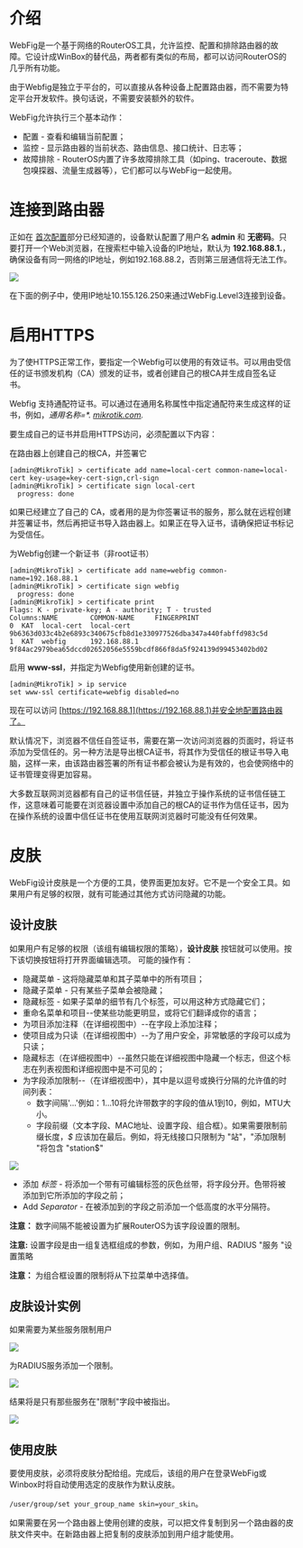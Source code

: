 # 介绍

WebFig是一个基于网络的RouterOS工具，允许监控、配置和排除路由器的故障。它设计成WinBox的替代品，两者都有类似的布局，都可以访问RouterOS的几乎所有功能。

由于Webfig是独立于平台的，可以直接从各种设备上配置路由器，而不需要为特定平台开发软件。换句话说，不需要安装额外的软件。

WebFig允许执行三个基本动作：

- 配置 - 查看和编辑当前配置；
- 监控 - 显示路由器的当前状态、路由信息、接口统计、日志等；
- 故障排除 - RouterOS内置了许多故障排除工具（如ping、traceroute、数据包嗅探器、流量生成器等），它们都可以与WebFig一起使用。

# 连接到路由器

正如在 [首次配置](https://help.mikrotik.com/docs/display/ROS/First+Time+Configuration)部分已经知道的，设备默认配置了用户名 **admin** 和 **无密码**。只要打开一个Web浏览器，在搜索栏中输入设备的IP地址，默认为 **192.168.88.1.**，确保设备有同一网络的IP地址，例如192.168.88.2，否则第三层通信将无法工作。

![](https://help.mikrotik.com/docs/download/attachments/328131/webfig.png?version=3&modificationDate=1571210992820&api=v2)

在下面的例子中，使用IP地址10.155.126.250来通过WebFig.Level3连接到设备。

# 启用HTTPS

为了使HTTPS正常工作，要指定一个Webfig可以使用的有效证书。可以用由受信任的证书颁发机构（CA）颁发的证书，或者创建自己的根CA并生成自签名证书。 

Webfig 支持通配符证书。可以通过在通用名称属性中指定通配符来生成这样的证书，例如，_通用名称=*. [mikrotik.com](https://mikrotik.com)._

要生成自己的证书并启用HTTPS访问，必须配置以下内容：

在路由器上创建自己的根CA，并签署它

```shell
[admin@MikroTik] > certificate add name=local-cert common-name=local-cert key-usage=key-cert-sign,crl-sign
[admin@MikroTik] > certificate sign local-cert
  progress: done
```

如果已经建立了自己的 CA，或者用的是为你签署证书的服务，那么就在远程创建并签署证书，然后再把证书导入路由器上。如果正在导入证书，请确保把证书标记为受信任。

为Webfig创建一个新证书（非root证书）

```shell
[admin@MikroTik] > certificate add name=webfig common-name=192.168.88.1
[admin@MikroTik] > certificate sign webfig
  progress: done
[admin@MikroTik] > certificate print
Flags: K - private-key; A - authority; T - trusted
Columns:NAME        COMMON-NAME     FINGERPRINT                                                    
0  KAT  local-cert  local-cert      9b6363d033c4b2e6893c340675cfb8d1e330977526dba347a440fabffd983c5d
1  KAT  webfig      192.168.88.1    9f84ac2979bea65dccd02652056e5559bcdf866f8da5f924139d99453402bd02
```

启用 **www-ssl**，并指定为Webfig使用新创建的证书。

```shell
[admin@MikroTik] > ip service
set www-ssl certificate=webfig disabled=no
```

现在可以访问 [https://192.168.88.1](https://192.168.88.1)并安全地配置路由器了。

默认情况下，浏览器不信任自签证书，需要在第一次访问浏览器的页面时，将证书添加为受信任的。另一种方法是导出根CA证书，将其作为受信任的根证书导入电脑，这样一来，由该路由器签署的所有证书都会被认为是有效的，也会使网络中的证书管理变得更加容易。

大多数互联网浏览器都有自己的证书信任链，并独立于操作系统的证书信任链工作，这意味着可能要在浏览器设置中添加自己的根CA的证书作为信任证书，因为在操作系统的设置中信任证书在使用互联网浏览器时可能没有任何效果。

# 皮肤

WebFig设计皮肤是一个方便的工具，使界面更加友好。它不是一个安全工具。如果用户有足够的权限，就有可能通过其他方式访问隐藏的功能。

## 设计皮肤

如果用户有足够的权限（该组有编辑权限的策略），**设计皮肤** 按钮就可以使用。按下该切换按钮将打开界面编辑选项。 可能的操作有：

- 隐藏菜单 - 这将隐藏菜单和其子菜单中的所有项目；
- 隐藏子菜单 - 只有某些子菜单会被隐藏；
- 隐藏标签 - 如果子菜单的细节有几个标签，可以用这种方式隐藏它们；
- 重命名菜单和项目--使某些功能更明显，或将它们翻译成你的语言；
- 为项目添加注释（在详细视图中）--在字段上添加注释；
- 使项目成为只读（在详细视图中）--为了用户安全，非常敏感的字段可以成为只读；
- 隐藏标志（在详细视图中）--虽然只能在详细视图中隐藏一个标志，但这个标志在列表视图和详细视图中是不可见的；
- 为字段添加限制--（在详细视图中），其中是以逗号或换行分隔的允许值的时间列表：
    - 数字间隔'...'例如：1...10将允许带数字的字段的值从1到10，例如，MTU大小。
    - 字段前缀（文本字段、MAC地址、设置字段、组合框）。如果需要限制前缀长度，_\$_ 应该加在最后。例如，将无线接口只限制为 "站"，"添加限制 "将包含 "station$"

![](https://help.mikrotik.com/docs/download/attachments/328131/image-2022-11-8_15-57-32.png?version=1&modificationDate=1667915851247&api=v2)

- 添加 _标签_ - 将添加一个带有可编辑标签的灰色丝带，将字段分开。色带将被添加到它所添加的字段之前；
- Add _Separator_ - 在被添加到的字段之前添加一个低高度的水平分隔符。

**注意：** 数字间隔不能被设置为扩展RouterOS为该字段设置的限制。

**注意:** 设置字段是由一组复选框组成的参数，例如，为用户组、RADIUS "服务 "设置策略

**注意：** 为组合框设置的限制将从下拉菜单中选择值。

## 皮肤设计实例

如果需要为某些服务限制用户 

![](https://help.mikrotik.com/docs/download/attachments/328131/image-2022-11-8_16-47-4.png?version=1&modificationDate=1667918823526&api=v2)

为RADIUS服务添加一个限制。

![](https://help.mikrotik.com/docs/download/attachments/328131/image-2022-11-8_17-6-52.png?version=1&modificationDate=1667920010786&api=v2)

结果将是只有那些服务在"限制"字段中被指出。

![](https://help.mikrotik.com/docs/download/attachments/328131/image-2022-11-8_17-7-15.png?version=1&modificationDate=1667920033833&api=v2)

## 使用皮肤

要使用皮肤，必须将皮肤分配给组。完成后，该组的用户在登录WebFig或Winbox时将自动使用选定的皮肤作为默认皮肤。

`/user/group/set your_group_name skin=your_skin`。

如果需要在另一个路由器上使用创建的皮肤，可以把文件复制到另一个路由器的皮肤文件夹中。在新路由器上把复制的皮肤添加到用户组才能使用。